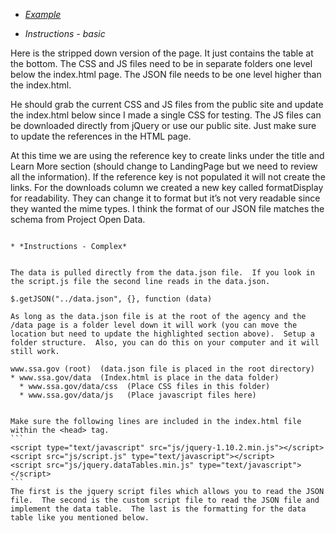 * *[Example](http://ssa.gov/data/)*

* *Instructions - basic*

Here is the stripped down version of the page.  It just contains the table at the bottom.  The CSS and JS files need to be in separate folders one level below the index.html page.  The JSON file needs to be one level higher than the index.html. 
 
He should grab the current CSS and JS files from the public site and update the index.html below since I made a single CSS for testing.  The JS files can be downloaded directly from jQuery or use our public site.  Just make sure to update the references in the HTML page.
 
At this time we are using the reference key to create links under the title and Learn More section (should change to LandingPage but we need to review all the information).  If the reference key is not populated it will not create the links.  For the downloads column we created a new key called formatDisplay for readability.  They can change it to format but it’s not very readable since they wanted the mime types.  I think the format of our JSON file matches the schema from Project Open Data. 

~~~~~~~~~~~~~~~~~~~~~~~~

* *Instructions - Complex*


The data is pulled directly from the data.json file.  If you look in the script.js file the second line reads in the data.json.
 
$.getJSON("../data.json", {}, function (data)
 
As long as the data.json file is at the root of the agency and the /data page is a folder level down it will work (you can move the location but need to update the highlighted section above).  Setup a folder structure.  Also, you can do this on your computer and it will still work. 
 
www.ssa.gov (root)  (data.json file is placed in the root directory)   
* www.ssa.gov/data  (Index.html is place in the data folder)   
  * www.ssa.gov/data/css  (Place CSS files in this folder)   
  * www.ssa.gov/data/js   (Place javascript files here)   


Make sure the following lines are included in the index.html file within the <head> tag.
```
<script type="text/javascript" src="js/jquery-1.10.2.min.js"></script>
<script src="js/script.js" type="text/javascript"></script>
<script src="js/jquery.dataTables.min.js" type="text/javascript"></script>
``` 
The first is the jquery script files which allows you to read the JSON file.  The second is the custom script file to read the JSON file and implement the data table.  The last is the formatting for the data table like you mentioned below.

